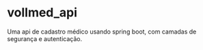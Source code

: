# vollmed_api
Uma api de cadastro médico usando spring boot, com camadas de segurança e autenticação.
